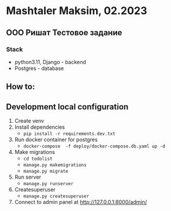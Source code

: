 # Mashtaler Maksim, 02.2023
## ООО Ришат Тестовое задание


### Stack ###
- python3.11, Django - backend
- Postgres - database

## How to: ##

## Development local configuration ##
1) Create venv
2) Install dependencies
   - `pip install -r requirements.dev.txt`
3) Run docker container for postgres
   - `docker-compose  -f deploy/docker-compose.db.yaml up -d`
4) Make migrations
   - `cd todolist`
   - `manage.py makemigrations`
   - `manage.py migrate`
5) Run server 
   - `manage.py runserver`
6) Createsuperuser
   - `manage.py createsuperuser`
7) Connect to admin panel at http://127.0.0.1:8000/admin/
